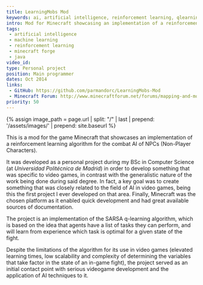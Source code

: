```yaml
---
title: LearningMobs Mod
keywords: ai, artificial intelligence, reinforcement learning, qlearning, machine learning, minecraft, mod, forge
intro: Mod for Minecraft showcasing an implementation of a reinforcement learning algorithm for the combat AI of NPCs.
tags:
 - artificial intelligence
 - machine learning
 - reinforcement learning
 - minecraft forge
 - java
video_id: 
type: Personal project
position: Main programmer
dates: Oct 2014
links: 
 - GitHub: https://github.com/parmandorc/LearningMobs-Mod
 - Minecraft Forum: http://www.minecraftforum.net/forums/mapping-and-modding/minecraft-mods/2241864-learningmobs-mod
priority: 50
---
```


{% assign image_path = page.url | split: "/" | last | prepend: '/assets/images/' | prepend: site.baseurl %}

This is a mod for the game Minecraft that showcases an implementation of a reinforcement learning algorithm for the combat AI of NPCs (Non-Player Characters).

It was developed as a personal project during my BSc in Computer Science (at _Universidad Politécnica de Madrid_) in order to develop something that was specific to video games, in contrast with the generalistic nature of the work being done during said degree. In fact, a key goal was to create something that was closely related to the field of AI in video games, being this the first project I ever developed on that area. Finally, Minecraft was the chosen platform as it enabled quick development and had great available sources of documentation.

The project is an implementation of the SARSA q-learning algorithm, which is based on the idea that agents have a list of tasks they can perform, and will learn from experience which task is optimal for a given state of the fight.

Despite the limitations of the algorithm for its use in video games (elevated learning times, low scalability and complexity of determining the variables that take factor in the state of an in-game fight), the project served as an initial contact point with serious videogame development and the application of AI techniques to it.
